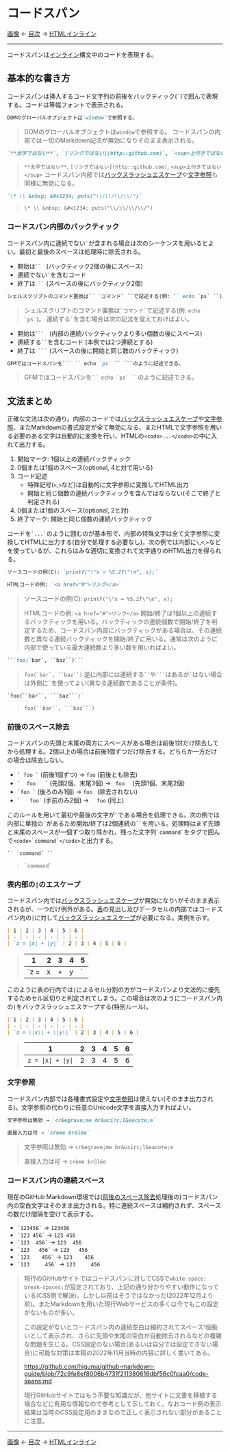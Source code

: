 # コードスパン

[画像](images.md)
← [目次](index.md) →
[HTMLインライン](html-inlines.md)

------------------------------------------------------------------------

コードスパンは[インライン]構文中のコードを表現する。

## 基本的な書き方

コードスパンは挿入するコード文字列の前後をバックティック(`` ` ``)で囲んで表現する。コードは等幅フォントで表示される。

```markdown
DOMのグローバルオブジェクトは`window`で参照する。
```

> DOMのグローバルオブジェクトは`window`で参照する。
コードスパンの内部では一切のMarkdown記法が無効になりそのまま表示される。

```markdown
`**太字ではない**`, `[リンクではない](http::github.com)`, `<sup>上付きではない</sup>`
```

> `**太字ではない**`, `[リンクではない](http::github.com)`, `<sup>上付きではない</sup>`
コードスパン内部では[バックスラッシュエスケープ]や[文字参照]も同様に無効になる。

```markdown
`\* \\ &nbsp; &#x1234; puts("\\/\\/\\/\\/")`
```

> `\* \\ &nbsp; &#x1234; puts("\\/\\/\\/\\/")`
### コードスパン内部のバックティック

コードスパン内に連続でない`` ` ``が含まれる場合は次のシーケンスを用いるとよい。最初と最後のスペースは処理時に除去される。

* 開始は``` ``  ```&nbsp;(バックティック2個の後にスペース)
* 連続でない`` ` ``を含むコード
* 終了は```  `` ```&nbsp;(スペースの後にバックティック2個)

```markdown
シェルスクリプトのコマンド置換は`` `コマンド` ``で記述する(例: `` echo `ps` ``)。
```

> シェルスクリプトのコマンド置換は`` `コマンド` ``で記述する(例: `` echo `ps` ``)。
連続する`` ` ``を含む場合は次の記法を覚えておけばよい。

* 開始は```` ```  ````&nbsp;(内部の連続バックティックより多い個数の後にスペース)
* 連続する``` `` ```を含むコード (本例では2つ連続とする)
* 終了は````  ``` ````&nbsp;(スペースの後に開始と同じ数のバックティック)

```markdown
GFMではコードスパンを``` `` echo `ps` `` ```のように記述できる。
```

> GFMではコードスパンを``` `` echo `ps` `` ```のように記述できる。
## 文法まとめ

正確な文法は次の通り。内部のコードでは[バックスラッシュエスケープ]や[文字参照]、またMarkdownの書式設定が全て無効になる、またHTMLで文字参照を用いる必要のある文字は自動的に変換を行い、HTMLの`<code>...</code>`の中に入れて出力する。

1. 開始マーク: 1個以上の連続バックティック
2. 0個または1個のスペース(optional, 4と対で用いる)
3. コード記述
    * 特殊記号(`<`,`>`など)は自動的に文字参照に変換してHTML出力
    * 開始と同じ個数の連続バックティックを含んではならない(そこで終了と判定される)
4. 0個または1個のスペース(optional, 2と対)
5. 終了マーク: 開始と同じ個数の連続バックティック

コードを`` `...` ``のように囲むのが基本形で、内部の特殊文字は全て文字参照に変換してHTMLに出力する(自分で処理する必要なし)。次の例では内部に`\`,`<`,`>`などを使っているが、これらはみな適切に変換されて文字通りのHTML出力を得られる。

```markdown
ソースコードの例(C): `printf("\"x = %5.2f\"\n", x);`

HTMLコードの例: `<a href="#">リンク</a>`
```

> ソースコードの例(C): `printf("\"x = %5.2f\"\n", x);`
> 
> HTMLコードの例: `<a href="#">リンク</a>`
開始/終了は1個以上の連続するバックティックを用いる。バックティックの連続個数で開始/終了を判定するため、コードスパン内部にバックティックがある場合は、その連続数と異なる連続バックティックを開始/終了に用いる。通常は次のように内部で使っている最大連続数より多い数を用いればよい。

```markdown
```foo(`bar`, ``baz``)```
```

> ```foo(`bar`, ``baz``)```
逆に内部には連続する` `` `や` ``` `はあるが`` ` ``はない場合は外側に`` ` ``を使ってよい(異なる連続数であることが条件)。
```markdown
`foo(``bar``, ```baz```)`
```

> `foo(``bar``, ```baz```)`
### 前後のスペース除去

コードスパンの先頭と末尾の両方にスペースがある場合は前後1対だけ除去してから処理する。2個以上の場合は前後1個ずつだけ除去する。どちらか一方だけの場合は除去しない。

- `` ` foo ` `` (前後1個ずつ) → ` foo ` (前後とも除去)
- `` `  foo   ` `` (先頭2個、末尾3個) → `  foo   ` (先頭1個、末尾2個)
- `` `foo ` `` (後ろのみ1個) → `foo ` (除去されない)
- `` `   foo` `` (手前のみ2個) → `  foo` (同上)

このルールを用いて最初や最後の文字が`` ` ``である場合を処理できる。次の例では内部に単独の`` ` ``があるため開始/終了は2個連続の` `` `を用いる。処理時はまず先頭と末尾のスペースが一個ずつ取り除かれ、残った文字列`` `command` ``をタグで囲んで``<code>`command`</code>``と出力する。

```markdown
`` `command` ``
```

> `` `command` ``
### 表内部の`|`のエスケープ

コードスパン内では[バックスラッシュエスケープ]が無効になり`\`がそのまま表示されるが、一つだけ例外がある。[表]の見出し及びデータセルの内部ではコードスパン内の`|`に対して[バックスラッシュエスケープ]が必要になる。実例を示す。

```markdown
| 1 | 2 | 3 | 4 | 5 | 6 |
| - | - | - | - | - | - |
| `z = |x| + |y|` | 2 | 3 | 4 | 5 | 6 |
```

> | 1 | 2 | 3 | 4 | 5 | 
> | - | - | - | - | - |
> | `z = |x| + |y|` | 2 | 3 | 4 | 5 | 6 |

このように表の行内では`|`によるセル分割の方がコードスパンより文法的に優先するためセル区切りと判定されてしまう。この場合は次のようにコードスパン内の`|`をバックスラッシュエスケープする(特別ルール)。

```markdown
| 1 | 2 | 3 | 4 | 5 | 6 |
| - | - | - | - | - | - |
| `z = \|x\| + \|y\|` | 2 | 3 | 4 | 5 | 6 |
```

> | 1 | 2 | 3 | 4 | 5 | 6 |
> | - | - | - | - | - | - |
> | `z = \|x\| + \|y\|` | 2 | 3 | 4 | 5 | 6 |
### 文字参照

コードスパン内部では各種書式設定や[文字参照]は使えない(そのまま出力される)。文字参照の代わりに任意のUnicode文字を直接入力すればよい。

```markdown
文字参照は無効 → `cr&egrave;me br&ucirc;l&eacute;e`

直接入力は可 → `crème brûlée`
```

> 文字参照は無効 → `cr&egrave;me br&ucirc;l&eacute;e`
> 
> 直接入力は可 → `crème brûlée`

### コードスパン内の連続スペース

現在のGitHub Markdown環境では([前後のスペース除去](#前後のスペース除去)処理後の)コードスパン内の空白文字はそのまま出力される。特に連続スペースは縮約されず、スペースの数だけ間隔を空けて表示する。

- `` `123456` `` → `123456`
- `` `123 456` `` → `123 456`
- `` `123  456` `` → `123  456`
- `` `123   456` `` → `123   456`
- `` `123    456` `` → `123    456`
- `` `123     456` `` → `123     456`

> 現行のGitHubサイトではコードスパンに対してCSSで`white-space: break-spaces;`が設定されており、上記の通り分かりやすい動作になっている(CSS側で解決)。しかし以前はそうではなかった(2022年12月より前)。またMarkdownを用いた現行Webサービスの多くは今でもこの設定がないものが多い。
> 
> この設定がないとコードスパン内の連続空白は縮約されてスペース1個扱いとして表示され、さらに先頭や末尾の空白が自動除去されるなどの複雑な問題を生じる。CSS設定のない場合(あるいは自分では設定できない場合)に可能な対策は本稿の2022年11月当時の内容に詳しく書いてある。
> 
> https://github.com/higuma/github-markdown-guide/blob/72c9fe8ef8006b4731f211380616dbf56c0fcaa0/code-spans.md
> 
> 現行GitHubサイトではもう不要な知識だが、他サイトに文書を移植する場合などに有用な情報なので参考として示しておく。なおコード例の表示結果は当時のCSS設定用のままなので正しく表示されない部分があることに注意。

------------------------------------------------------------------------

[画像](images.md)
← [目次](index.md) →
[HTMLインライン](html-inlines.md)

[インライン]: inlines.md
[バックスラッシュエスケープ]: characters.md#バックスラッシュエスケープ
[表]: tables.md
[文字参照]: characters.md#文字参照
